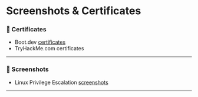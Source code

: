 # Screenshots & Certificates

### 📁 Certificates

- Boot.dev [certificates](../images/certificates/bootdev-certifications)
- TryHackMe.com certificates


---

### 📁 Screenshots

- Linux Privilege Escalation [screenshots](../images/screenshots/linux-privilege-escalation)

---